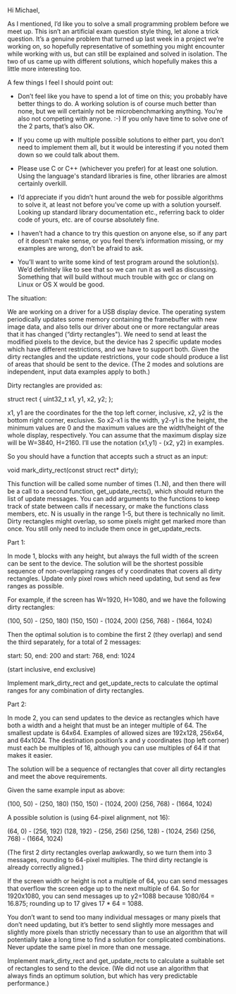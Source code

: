Hi Michael,

As I mentioned, I’d like you to solve a small programming problem before we meet up. This isn’t an artificial exam question style thing, let alone a trick question. It’s a genuine problem that turned up last week in a project we’re working on, so hopefully representative of something you might encounter while working with us, but can still be explained and solved in isolation. The two of us came up with different solutions, which hopefully makes this a little more interesting too.


A few things I feel I should point out:

- Don’t feel like you have to spend a lot of time on this; you probably have better things to do. A working solution is of course much better than none, but we will certainly not be microbenchmarking anything. You’re also not competing with anyone. :-) If you only have time to solve one of the 2 parts, that’s also OK.

- If you come up with multiple possible solutions to either part, you don’t need to implement them all, but it would be interesting if you noted them down so we could talk about them.

- Please use C or C++ (whichever you prefer) for at least one solution. Using the language's standard libraries is fine, other libraries are almost certainly overkill.

- I’d appreciate if you didn’t hunt around the web for possible algorithms to solve it, at least not before you’ve come up with a solution yourself. Looking up standard library documentation etc., referring back to older code of yours, etc. are of course absolutely fine.

- I haven’t had a chance to try this question on anyone else, so if any part of it doesn’t make sense, or you feel there’s information missing, or my examples are wrong, don’t be afraid to ask.

- You’ll want to write some kind of test program around the solution(s). We’d definitely like to see that so we can run it as well as discussing. Something that will build without much trouble with gcc or clang on Linux or OS X would be good.


The situation:

We are working on a driver for a USB display device. The operating system periodically updates some memory containing the framebuffer with new image data, and also tells our driver about one or more rectangular areas that it has changed (“dirty rectangles"). We need to send at least the modified pixels to the device, but the device has 2 specific update modes which have different restrictions, and we have to support both. Given the dirty rectangles and the update restrictions, your code should produce a list of areas that should be sent to the device. (The 2 modes and solutions are independent, input data examples apply to both.)

Dirty rectangles are provided as:

struct rect
{
 uint32_t x1, y1, x2, y2;
};

x1, y1 are the coordinates for the the top left corner, inclusive, x2, y2 is the bottom right corner, exclusive. So x2-x1 is the width, y2-y1 is the height, the minimum values are 0 and the maximum values are the width/height of the whole display, respectively. You can assume that the maximum display size will be W=3840, H=2160. I’ll use the notation (x1,y1) - (x2, y2) in examples.

So you should have a function that accepts such a struct as an input:

void mark_dirty_rect(const struct rect* dirty);

This function will be called some number of times (1..N), and then there will be a call to a second function, get_update_rects(), which should return the list of update messages. You can add arguments to the functions to keep track of state between calls if necessary, or make the functions class members, etc. N is usually in the range 1-5, but there is technically no limit. Dirty rectangles might overlap, so some pixels might get marked more than once. You still only need to include them once in get_update_rects.


Part 1:

In mode 1, blocks with any height, but always the full width of the screen can be sent to the device. The solution will be the shortest possible sequence of non-overlapping ranges of y coordinates that covers all dirty rectangles. Update only pixel rows which need updating, but send as few ranges as possible.

For example, if the screen has W=1920, H=1080, and we have the following dirty rectangles:

(100, 50) - (250, 180)
(150, 150) - (1024, 200)
(256, 768) - (1664, 1024)

Then the optimal solution is to combine the first 2 (they overlap) and send the third separately, for a total of 2 messages:

start: 50, end: 200
and
start: 768, end: 1024

(start inclusive, end exclusive)

Implement mark_dirty_rect and get_update_rects to calculate the optimal ranges for any combination of dirty rectangles.



Part 2:

In mode 2, you can send updates to the device as rectangles which have both a width and a height that must be an integer multiple of 64. The smallest update is 64x64. Examples of allowed sizes are 192x128, 256x64, and 64x1024. 
The destination position’s x and y coordinates (top left corner) must each be multiples of 16, although you can use multiples of 64 if that makes it easier.

The solution will be a sequence of rectangles that cover all dirty rectangles and meet the above requirements.


Given the same example input as above:

(100, 50) - (250, 180)
(150, 150) - (1024, 200)
(256, 768) - (1664, 1024)

A possible solution is (using 64-pixel alignment, not 16):

(64, 0) - (256, 192)
(128, 192) - (256, 256)
(256, 128) - (1024, 256)
(256, 768) - (1664, 1024)

(The first 2 dirty rectangles overlap awkwardly, so we turn them into 3 messages, rounding to 64-pixel multiples. The third dirty rectangle is already correctly aligned.)


If the screen width or height is not a multiple of 64, you can send messages that overflow the screen edge up to the next multiple of 64. So for 1920x1080, you can send messages up to y2=1088 because 1080/64 = 16.875; rounding up to 17 gives 17 * 64 = 1088.


You don’t want to send too many individual messages or many pixels that don’t need updating, but it’s better to send slightly more messages and slightly more pixels than strictly necessary than to use an algorithm that will potentially take a long time to find a solution for complicated combinations. Never update the same pixel in more than one message.

Implement mark_dirty_rect and get_update_rects to calculate a suitable set of rectangles to send to the device.
(We did not use an algorithm that always finds an optimum solution, but which has very predictable performance.)